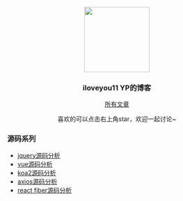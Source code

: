 <p align="center">
  <img width="150" height="150" src="https://avatars.githubusercontent.com/u/33858710?v=4"/>
</p>

<h3 align="center">iloveyou11 YP的博客</h3>

<p align="center"><a href="https://github.com/iloveyou11/Blog/issues">所有文章</a></p>
<p align="center">喜欢的可以点击右上角star，欢迎一起讨论~</p>

<h3>源码系列</h3>
<ul>
  <li><a href="" target="_blank">jquery源码分析</a></li>
  <li><a href="" target="_blank">vue源码分析</a></li>
  <li><a href="" target="_blank">koa2源码分析</a></li>
  <li><a href="" target="_blank">axios源码分析</a></li>
  <li><a href="" target="_blank">react fiber源码分析</a></li>
</ul>
